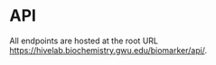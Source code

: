 # API 

All endpoints are hosted at the root URL https://hivelab.biochemistry.gwu.edu/biomarker/api/.
